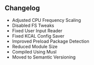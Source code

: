 ## Changelog

- Adjusted CPU Frequency Scaling
- Disabled FS Tweaks
- Fixed User Input Reader
- Fixed KCAL Config Saver
- Improved Preload Package Detection
- Reduced Module Size
- Compiled Using Musl
- Moved to Semantic Versioning
